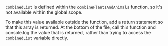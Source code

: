 `combinedList` is defined within the `combinePlantsAndAnimals` function, so it's not available within the global scope.

To make this value available outside the function, add a return statement so that this array is returned. At the bottom of the file, call this function and console.log the value that is returned, rather than trying to access the `combinedList` variable directly.